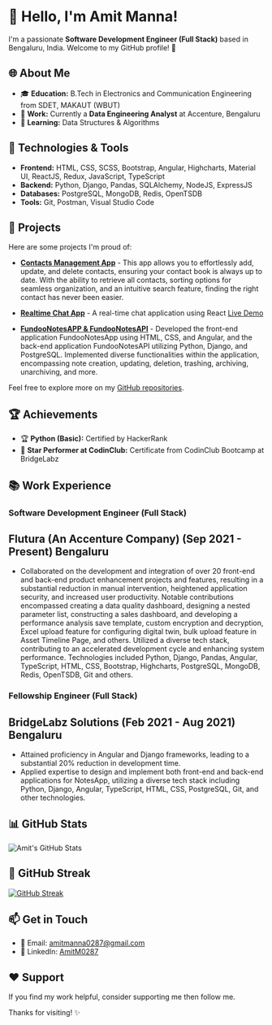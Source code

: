 # 👋 Hello, I'm Amit Manna!

I'm a passionate **Software Development Engineer (Full Stack)** based in Bengaluru, India. Welcome to my GitHub profile! 🚀

## 🌐 About Me

- 🎓 **Education:** B.Tech in Electronics and Communication Engineering from SDET, MAKAUT (WBUT)
- 🏢 **Work:** Currently a **Data Engineering Analyst** at Accenture, Bengaluru
- 🌱 **Learning:** Data Structures & Algorithms

## 🔧 Technologies & Tools

- **Frontend:** HTML, CSS, SCSS, Bootstrap, Angular, Highcharts, Material UI, ReactJS, Redux, JavaScript, TypeScript
- **Backend:** Python, Django, Pandas, SQLAlchemy, NodeJS, ExpressJS
- **Databases:** PostgreSQL, MongoDB, Redis, OpenTSDB
- **Tools:** Git, Postman, Visual Studio Code

## 🚀 Projects

Here are some projects I'm proud of:

- **[Contacts Management App](https://github.com/AmitM0287/contact-app.git)** - This app allows you to effortlessly add, update, and delete contacts, ensuring your contact book is always up to date. With the ability to retrieve all contacts, sorting options for seamless organization, and an intuitive search feature, finding the right contact has never been easier.

- **[Realtime Chat App](https://github.com/AmitM0287/chat-app)** - A real-time chat application using React [Live Demo](https://amkr-chat-app.vercel.app/)

- **[FundooNotesAPP & FundooNotesAPI](https://github.com/AmitM0287?tab=repositories)** - Developed the front-end application FundooNotesApp using HTML, CSS, and Angular, and the back-end application FundooNotesAPI utilizing Python, Django, and PostgreSQL. Implemented diverse functionalities within the application, encompassing note creation, updating, deletion, trashing, archiving, unarchiving, and more.

Feel free to explore more on my [GitHub repositories](https://github.com/AmitM0287?tab=repositories).

## 🏆 Achievements

- 🏆 **Python (Basic):** Certified by HackerRank
- 🌟 **Star Performer at CodinClub:** Certificate from CodinClub Bootcamp at BridgeLabz

## 📚 Work Experience

### Software Development Engineer (Full Stack)
## Flutura (An Accenture Company)        (Sep 2021 - Present)  Bengaluru
- Collaborated on the development and integration of over 20 front-end and back-end product enhancement projects and features, resulting in a substantial reduction in manual intervention, heightened application security, and increased user productivity. Notable contributions encompassed creating a data quality dashboard, designing a nested parameter list, constructing a sales dashboard, and developing a performance analysis save template, custom encryption and decryption, Excel upload feature for configuring digital twin, bulk upload feature in Asset Timeline Page, and others.
Utilized a diverse tech stack, contributing to an accelerated development cycle and enhancing system performance. Technologies included Python, Django, Pandas, Angular, TypeScript, HTML, CSS, Bootstrap, Highcharts, PostgreSQL, MongoDB, Redis, OpenTSDB, Git and others.

### Fellowship Engineer (Full Stack)
## BridgeLabz Solutions        (Feb 2021 - Aug 2021)  Bengaluru
- Attained proficiency in Angular and Django frameworks, leading to a substantial 20% reduction in development time.
- Applied expertise to design and implement both front-end and back-end applications for NotesApp, utilizing a diverse tech stack including Python, Django, Angular, TypeScript, HTML, CSS, PostgreSQL, Git, and other technologies.

## 📊 GitHub Stats

![Amit's GitHub Stats](https://github-readme-stats.vercel.app/api?username=AmitM0287&show_icons=true&hide_title=true&hide_border=true&count_private=true&include_all_commits=true&theme=dark)

## 🌟 GitHub Streak

[![GitHub Streak](https://github-readme-streak-stats.herokuapp.com/?user=AmitM0287&theme=dark)](https://git.io/streak-stats)

## 📫 Get in Touch

- 📧 Email: amitmanna0287@gmail.com
- 💼 LinkedIn: [AmitM0287](https://www.linkedin.com/in/amitm0287/)

## ❤️ Support

If you find my work helpful, consider supporting me then follow me.

Thanks for visiting! ✨

